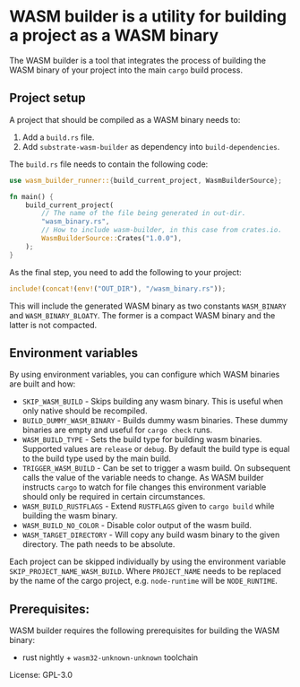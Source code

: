 # WASM builder is a utility for building a project as a WASM binary

The WASM builder is a tool that integrates the process of building the WASM binary of your project into the main
`cargo` build process.

## Project setup

A project that should be compiled as a WASM binary needs to:

1. Add a `build.rs` file.
2. Add `substrate-wasm-builder` as dependency into `build-dependencies`.

The `build.rs` file needs to contain the following code:

```rust
use wasm_builder_runner::{build_current_project, WasmBuilderSource};

fn main() {
	build_current_project(
		// The name of the file being generated in out-dir.
		"wasm_binary.rs",
		// How to include wasm-builder, in this case from crates.io.
		WasmBuilderSource::Crates("1.0.0"),
	);
}
```

As the final step, you need to add the following to your project:

```rust
include!(concat!(env!("OUT_DIR"), "/wasm_binary.rs"));
```

This will include the generated WASM binary as two constants `WASM_BINARY` and `WASM_BINARY_BLOATY`.
The former is a compact WASM binary and the latter is not compacted.

## Environment variables

By using environment variables, you can configure which WASM binaries are built and how:

- `SKIP_WASM_BUILD` - Skips building any wasm binary. This is useful when only native should be recompiled.
- `BUILD_DUMMY_WASM_BINARY` - Builds dummy wasm binaries. These dummy binaries are empty and useful
                             for `cargo check` runs.
- `WASM_BUILD_TYPE` - Sets the build type for building wasm binaries. Supported values are `release` or `debug`.
                      By default the build type is equal to the build type used by the main build.
- `TRIGGER_WASM_BUILD` - Can be set to trigger a wasm build. On subsequent calls the value of the variable
                         needs to change. As WASM builder instructs `cargo` to watch for file changes
                         this environment variable should only be required in certain circumstances.
- `WASM_BUILD_RUSTFLAGS` - Extend `RUSTFLAGS` given to `cargo build` while building the wasm binary.
- `WASM_BUILD_NO_COLOR` - Disable color output of the wasm build.
- `WASM_TARGET_DIRECTORY` - Will copy any build wasm binary to the given directory. The path needs
                           to be absolute.

Each project can be skipped individually by using the environment variable `SKIP_PROJECT_NAME_WASM_BUILD`.
Where `PROJECT_NAME` needs to be replaced by the name of the cargo project, e.g. `node-runtime` will
be `NODE_RUNTIME`.

## Prerequisites:

WASM builder requires the following prerequisites for building the WASM binary:

- rust nightly + `wasm32-unknown-unknown` toolchain


License: GPL-3.0
